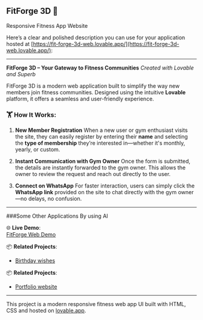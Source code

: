 ## FitForge 3D 💪

Responsive Fitness App Website

Here’s a clear and polished description you can use for your application hosted at [https://fit-forge-3d-web.lovable.app/](https://fit-forge-3d-web.lovable.app/):

---

**FitForge 3D – Your Gateway to Fitness Communities**
*Created with Lovable and Superb*

FitForge 3D is a modern web application built to simplify the way new members join fitness communities. Designed using the intuitive **Lovable** platform, it offers a seamless and user-friendly experience.

### 🏋️ How It Works:

1. **New Member Registration**
   When a new user or gym enthusiast visits the site, they can easily register by entering their **name** and selecting the **type of membership** they’re interested in—whether it's monthly, yearly, or custom.

2. **Instant Communication with Gym Owner**
   Once the form is submitted, the details are instantly forwarded to the gym owner. This allows the owner to review the request and reach out directly to the user.

3. **Connect on WhatsApp**
   For faster interaction, users can simply click the **WhatsApp link** provided on the site to chat directly with the gym owner—no delays, no confusion.

---

 ###Some Other Applications By using AI
 
🌐 **Live Demo**:  
[FitForge Web Demo](https://fit-forge-3d-web.lovable.app)

📦 **Related Projects**:
- [Birthday wishes](https://hemanthproject.lovable.app)

📦 **Related Projects**:
- [Portfolio website](https://hire-me-scroll.lovable.app/)
---

This project is a modern responsive fitness web app UI built with HTML, CSS and hosted on [lovable.app](https://lovable.app).
